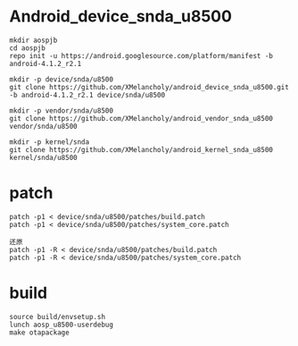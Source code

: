 # Android_device_snda_u8500

	mkdir aospjb
	cd aospjb
	repo init -u https://android.googlesource.com/platform/manifest -b android-4.1.2_r2.1

	mkdir -p device/snda/u8500
	git clone https://github.com/XMelancholy/android_device_snda_u8500.git -b android-4.1.2_r2.1 device/snda/u8500

	mkdir -p vendor/snda/u8500
	git clone https://github.com/XMelancholy/android_vendor_snda_u8500 vendor/snda/u8500

	mkdir -p kernel/snda
	git clone https://github.com/XMelancholy/android_kernel_snda_u8500 kernel/snda/u8500

# patch

	patch -p1 < device/snda/u8500/patches/build.patch
	patch -p1 < device/snda/u8500/patches/system_core.patch
	
    还原
	patch -p1 -R < device/snda/u8500/patches/build.patch
	patch -p1 -R < device/snda/u8500/patches/system_core.patch
		
# build

	source build/envsetup.sh
	lunch aosp_u8500-userdebug
	make otapackage
